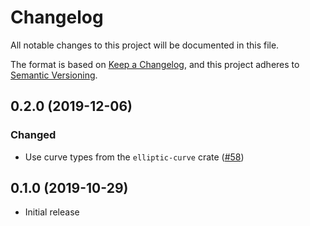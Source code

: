# Changelog
All notable changes to this project will be documented in this file.

The format is based on [Keep a Changelog](https://keepachangelog.com/en/1.0.0/),
and this project adheres to [Semantic Versioning](https://semver.org/spec/v2.0.0.html).

## 0.2.0 (2019-12-06)
### Changed
- Use curve types from the `elliptic-curve` crate ([#58])

[#58]: https://github.com/RustCrypto/signatures/pull/58

## 0.1.0 (2019-10-29)

- Initial release

